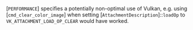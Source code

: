 [`PERFORMANCE`] specifies a
potentially non-optimal use of Vulkan, e.g. using
[`cmd_clear_color_image`] when setting
[`AttachmentDescription`]::`loadOp` to
`VK_ATTACHMENT_LOAD_OP_CLEAR` would have worked.